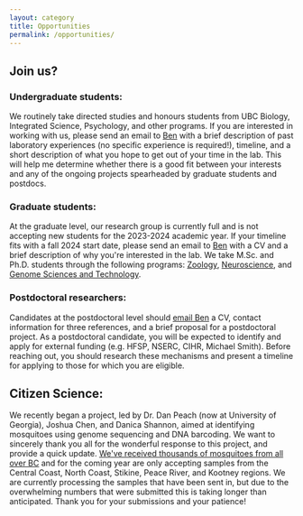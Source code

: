 ```yaml
---
layout: category
title: Opportunities
permalink: /opportunities/
---
```


## Join us?

### Undergraduate students:
We routinely take directed studies and honours students from UBC Biology, Integrated Science, Psychology, and other programs. If you are interested in working with us, please send an email to [Ben](mailto:ben.matthews@zoology.ubc.ca) with a brief description of past laboratory experiences (no specific experience is required!), timeline, and a short description of what you hope to get out of your time in the lab. This will help me determine whether there is a good fit between your interests and any of the ongoing projects spearheaded by graduate students and postdocs.

### Graduate students: 
At the graduate level, our research group is currently full and is not accepting new students for the 2023-2024 academic year. If your timeline fits with a fall 2024 start date, please send an email to [Ben](mailto:ben.matthews@zoology.ubc.ca) with a CV and a brief description of why you're interested in the lab. We take M.Sc. and Ph.D. students through the following programs: [Zoology](https://zoology.ubc.ca/graduate-program/prospective-students), [Neuroscience](https://neuroscience.ubc.ca/), and [Genome Sciences and Technology](https://www.msl.ubc.ca/join-us/#gsat).

### Postdoctoral researchers: 
Candidates at the postdoctoral level should [email Ben](mailto:ben.matthews@zoology.ubc.ca) a CV, contact information for three references, and a brief proposal for a postdoctoral project. As a postdoctoral candidate, you will be expected to identify and apply for external funding (e.g. HFSP, NSERC, CIHR, Michael Smith). Before reaching out, you should research these mechanisms and present a timeline for applying to those for which you are eligible.

## Citizen Science:
We recently began a project, led by Dr. Dan Peach (now at University of Georgia), Joshua Chen, and Danica Shannon, aimed at identifying mosquitoes using genome sequencing and DNA barcoding. We want to sincerely thank you all for the wonderful response to this project, and provide a quick update. [We've received thousands of mosquitoes from all over BC](http://mosquitolab.zoology.ubc.ca/assets/whatbitme/) and for the coming year are only accepting samples from the Central Coast, North Coast, Stikine, Peace River, and Kootney regions. We are currently processing the samples that have been sent in, but due to the overwhelming numbers that were submitted this is taking longer than anticipated. Thank you for your submissions and your patience!
